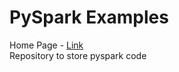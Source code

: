 # PySpark Examples
Home Page - [Link](http://ameyk.me/pySparkExamples/) <br>
Repository to store pyspark code

